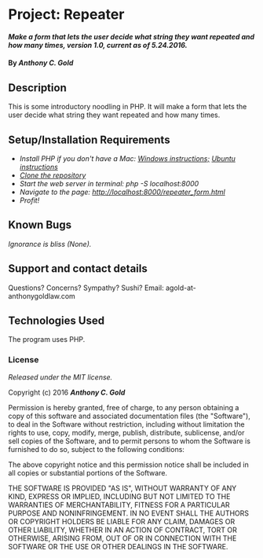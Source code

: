 # Project: Repeater

#### _Make a form that lets the user decide what string they want repeated and how many times, version 1.0, current as of 5.24.2016._

#### By _**Anthony C. Gold**_

## Description

This is some introductory noodling in PHP. It will make a form that lets the user decide what string they want repeated and how many times.

## Setup/Installation Requirements

* _Install PHP if you don't have a Mac: [Windows instructions;](https://www.learnhowtoprogram.com/php/getting-started-with-php/installing-php-4b2cf877-24e6-469a-89cb-68032e96da3a) [Ubuntu instructions](https://www.atlantic.net/community/howto/install-linux-apache-mysql-php-lamp-stack-on-ubuntu-16-04/)_
* _[Clone the repository](https://help.github.com/articles/cloning-a-repository/)_
* _Start the web server in terminal: php -S localhost:8000_
* _Navigate to the page: [http://localhost:8000/repeater_form.html](http://localhost:8000/repeater_form.html)_
* _Profit!_

## Known Bugs

_Ignorance is bliss (None)._

## Support and contact details

Questions? Concerns? Sympathy? Sushi? Email: agold-at-anthonygoldlaw.com

## Technologies Used

The program uses PHP.

### License

*Released under the MIT license.*

Copyright (c) 2016 **_Anthony C. Gold_**

Permission is hereby granted, free of charge, to any person obtaining a copy
of this software and associated documentation files (the "Software"), to deal
in the Software without restriction, including without limitation the rights
to use, copy, modify, merge, publish, distribute, sublicense, and/or sell
copies of the Software, and to permit persons to whom the Software is
furnished to do so, subject to the following conditions:

The above copyright notice and this permission notice shall be included in all
copies or substantial portions of the Software.

THE SOFTWARE IS PROVIDED "AS IS", WITHOUT WARRANTY OF ANY KIND, EXPRESS OR
IMPLIED, INCLUDING BUT NOT LIMITED TO THE WARRANTIES OF MERCHANTABILITY,
FITNESS FOR A PARTICULAR PURPOSE AND NONINFRINGEMENT. IN NO EVENT SHALL THE
AUTHORS OR COPYRIGHT HOLDERS BE LIABLE FOR ANY CLAIM, DAMAGES OR OTHER
LIABILITY, WHETHER IN AN ACTION OF CONTRACT, TORT OR OTHERWISE, ARISING FROM,
OUT OF OR IN CONNECTION WITH THE SOFTWARE OR THE USE OR OTHER DEALINGS IN THE
SOFTWARE.
